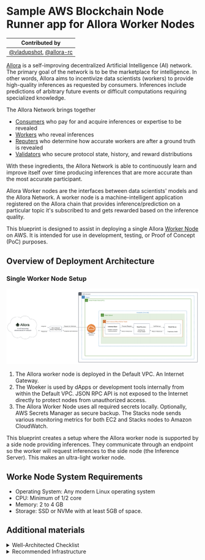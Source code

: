 # Sample AWS Blockchain Node Runner app for Allora Worker Nodes

| Contributed by |
|:--------------------:|
| [@vladupshot](https://github.com/vladupshot), [@allora-rc](https://github.com/allora-rc) |

[Allora](https://www.allora.network/) is a self-improving decentralized Artificial Intelligence (AI) network. The primary goal of the network is to be the marketplace for intelligence. In other words, Allora aims to incentivize data scientists (workers) to provide high-quality inferences as requested by consumers. Inferences include predictions of arbitrary future events or difficult computations requiring specialized knowledge.

The Allora Network brings together

  - [Consumers](https://docs.allora.network/devs) who pay for and acquire inferences or expertise to be revealed
  - [Workers](https://v2.docs.allora.network/datasci) who reveal inferences
  - [Reputers](https://docs.allora.network/nops) who determine how accurate workers are after a ground truth is revealed
  - [Validators](https://docs.allora.network/nops) who secure protocol state, history, and reward distributions

With these ingredients, the Allora Network is able to continuously learn and improve itself over time producing inferences that are more accurate than the most accurate participant.

Allora Worker nodes are the interfaces between data scientists' models and the Allora Network. A worker node is a machine-intelligent application registered on the Allora chain that provides inference/prediction on a particular topic it's subscribed to and gets rewarded based on the inference quality.

This blueprint is designed to assist in deploying a single Allora [Worker Node](https://v2.docs.allora.network/datasci) on AWS. It is intended for use in development, testing, or Proof of Concept (PoC) purposes.

## Overview of Deployment Architecture

### Single Worker Node Setup
![Single Worker Node Deployment](./doc/assets/Architecture-Single-Allora-Worker-Node.png)

1. The Allora worker node is deployed in the Default VPC. An  Internet Gateway.
2. The Woeker is used by dApps or development tools internally from within the Default VPC. JSON RPC API is not exposed to the Internet directly to protect nodes from unauthorized access.
3. The Allora Worker Node uses all required secrets locally. Optionally, AWS Secrets Manager as secure backup.
The Stacks node sends various monitoring metrics for both EC2 and Stacks nodes to Amazon CloudWatch.

This blueprint creates a setup where the Allora worker node is supported by a side node providing inferences. They communicate through an endpoint so the worker will request inferences to the side node (the Inference Server). This makes an ultra-light worker node.

## Worke Node System Requirements

- Operating System: Any modern Linux operating system
- CPU: Minimum of 1/2 core
- Memory: 2 to 4 GB
- Storage: SSD or NVMe with at least 5GB of space.

## Additional materials

<details>

<summary>Well-Architected Checklist</summary>


This is the Well-Architected checklist for Allora Worker Nodes implementation of the AWS Blockchain Node Runner app. This checklist takes into account questions from the [AWS Well-Architected Framework](https://aws.amazon.com/architecture/well-architected/) which are relevant to this workload. Please feel free to add more checks from the framework if required for your workload.

| Pillar                  | Control                           | Question/Check                                                                   | Remarks          |
|:------------------------|:----------------------------------|:---------------------------------------------------------------------------------|:-----------------|
| Security                | Network protection                | Are there unnecessary open ports in security groups?                             |    |
|                         |                                   | Traffic inspection                                                               | AWS WAF could be implemented for traffic inspection. Additional charges will apply.  |
|                         | Compute protection                | Reduce attack surface                                                            | This solution uses Canonical, Ubuntu, 24.04 LTS. You may choose to run hardening scripts on it.  |
|                         |                                   | Enable people to perform actions at a distance                                   | This solution uses AWS Systems Manager for terminal session, not ssh ports.  |
|                         | Data protection at rest           | Use encrypted Amazon Elastic Block Store (Amazon EBS) volumes                    | This solution uses encrypted Amazon EBS volumes.  |
|                         | Data protection in transit        | Use TLS                                                                          |  |
|                         | Authorization and access control  | Use instance profile with Amazon Elastic Compute Cloud (Amazon EC2) instances    | This solution uses AWS Identity and Access Management (AWS IAM) role instead of IAM user.  |
|                         |                                   | Following principle of least privilege access                                    | In the node, root user is not used (using special user "ubuntu" instead).  |
|                         | Application security              | Security focused development practices                                           | cdk-nag is being used with documented suppressions.  |
| Cost optimization       | Service selection                 | Use cost effective resources                                                     |  |
|                         | Cost awareness                    | Estimate costs                                                                   |  |
| Reliability             | Resiliency implementation         | Withstand component failures                                                     | This solution currently does not have high availability and is deployed to a single availability zone.  |
|                         | Data backup                       | How is data backed up?                                                           | The data is not specially backed up. The node will have to re-sync its state from other nodes in the Allora network to recover.  |
|                         | Resource monitoring               | How are workload resources monitored?                                            |   |
| Performance efficiency  | Compute selection                 | How is compute solution selected?                                                |   |
|                         | Storage selection                 | How is storage solution selected?                                                |   |
|                         | Architecture selection            | How is the best performance architecture selected?                               |   |
| Operational excellence  | Workload health                   | How is health of workload determined?                                            |   |
| Sustainability          | Hardware & services               | Select most efficient hardware for your workload                                 |   |
</details>
<details>

<summary>Recommended Infrastructure</summary>


| Usage pattern                                     | Ideal configuration                                                                                                      | Primary option on AWS                                                  | Config reference                                      |
|---------------------------------------------------|--------------------------------------------------------------------------------------------------------------------------|------------------------------------------------------------------------|-------------------------------------------------------|
| 1/ Fullnode                                       | 8 vCPU, 32 GB RAM, Data volume: EBS gp3 2TB, 7K IOPS, 400 MB/s throughput | `m6a.2xlarge` EBS gp3 volumes about 2000 GB(7000 IOPS, 400 MBps/s throughput) | [.env-sample-full](./sample-configs/.env-sample-full) |
</details>
